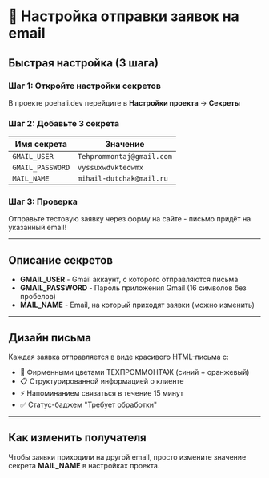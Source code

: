 # 📧 Настройка отправки заявок на email

## Быстрая настройка (3 шага)

### Шаг 1: Откройте настройки секретов
В проекте poehali.dev перейдите в **Настройки проекта** → **Секреты**

### Шаг 2: Добавьте 3 секрета

| Имя секрета | Значение |
|-------------|----------|
| `GMAIL_USER` | `Tehprommontaj@gmail.com` |
| `GMAIL_PASSWORD` | `vyssuxwdvkteowmx` |
| `MAIL_NAME` | `mihail-dutchak@mail.ru` |

### Шаг 3: Проверка
Отправьте тестовую заявку через форму на сайте - письмо придёт на указанный email!

---

## Описание секретов

- **GMAIL_USER** - Gmail аккаунт, с которого отправляются письма
- **GMAIL_PASSWORD** - Пароль приложения Gmail (16 символов без пробелов)
- **MAIL_NAME** - Email, на который приходят заявки (можно изменить)

---

## Дизайн письма

Каждая заявка отправляется в виде красивого HTML-письма с:
- 🎨 Фирменными цветами ТЕХПРОММОНТАЖ (синий + оранжевый)
- 📋 Структурированной информацией о клиенте
- ⚡ Напоминанием связаться в течение 15 минут
- ✅ Статус-баджем "Требует обработки"

---

## Как изменить получателя

Чтобы заявки приходили на другой email, просто измените значение секрета **MAIL_NAME** в настройках проекта.
